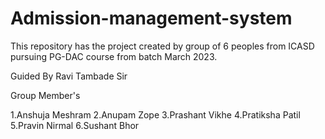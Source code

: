 # Admission-management-system
This repository has the project created by group of 6 peoples from ICASD pursuing PG-DAC course from batch March 2023.

Guided By Ravi Tambade Sir

Group Member's 

1.Anshuja Meshram
2.Anupam Zope
3.Prashant Vikhe
4.Pratiksha Patil
5.Pravin Nirmal
6.Sushant Bhor
